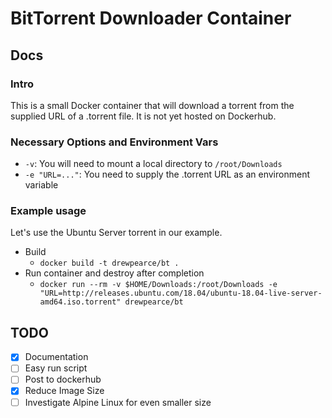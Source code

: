 # BitTorrent Downloader Container

## Docs
### Intro
This is a small Docker container that will download a torrent from the supplied URL of a .torrent file. It is not yet hosted on Dockerhub.

### Necessary Options and Environment Vars
* `-v`: You will need to mount a local directory to `/root/Downloads`
* `-e "URL=..."`: You need to supply the .torrent URL as an environment variable

### Example usage
Let's use the Ubuntu Server torrent in our example.

* Build
  * `docker build -t drewpearce/bt .`
* Run container and destroy after completion
  * `docker run --rm -v $HOME/Downloads:/root/Downloads -e "URL=http://releases.ubuntu.com/18.04/ubuntu-18.04-live-server-amd64.iso.torrent" drewpearce/bt`

## TODO
* [X] Documentation
* [ ] Easy run script
* [ ] Post to dockerhub
* [X] Reduce Image Size
* [ ] Investigate Alpine Linux for even smaller size
